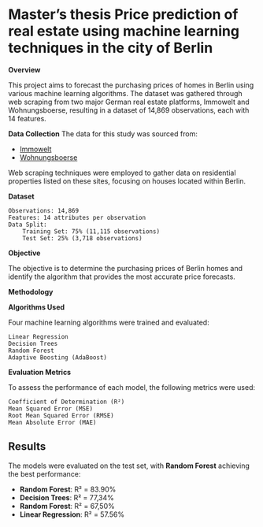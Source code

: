 # Master’s thesis Price prediction of real estate using machine learning techniques in the city of Berlin
**Overview**

This project aims to forecast the purchasing prices of homes in Berlin using various machine learning algorithms. The dataset was gathered through web scraping from two major German real estate platforms, Immowelt and Wohnungsboerse, resulting in a dataset of 14,869 observations, each with 14 features.

**Data Collection**
The data for this study was sourced from:

- [Immowelt](https://www.immowelt.de/)
- [Wohnungsboerse](https://www.wohnungsboerse.net/)

Web scraping techniques were employed to gather data on residential properties listed on these sites, focusing on houses located within Berlin.

**Dataset**

    Observations: 14,869
    Features: 14 attributes per observation
    Data Split:
        Training Set: 75% (11,115 observations)
        Test Set: 25% (3,718 observations)

**Objective**

The objective is to determine the purchasing prices of Berlin homes and identify the algorithm that provides the most accurate price forecasts.

**Methodology**

**Algorithms Used**

Four machine learning algorithms were trained and evaluated:

    Linear Regression
    Decision Trees
    Random Forest
    Adaptive Boosting (AdaBoost)

**Evaluation Metrics**

To assess the performance of each model, the following metrics were used:

    Coefficient of Determination (R²)
    Mean Squared Error (MSE)
    Root Mean Squared Error (RMSE)
    Mean Absolute Error (MAE)

## Results

The models were evaluated on the test set, with **Random Forest** achieving the best performance:

- **Random Forest**: R² = 83.90%
- **Decision Trees**: R² = 77,34%
- **Random Forest**: R² = 67,50%
- **Linear Regression**: R² = 57.56% 


